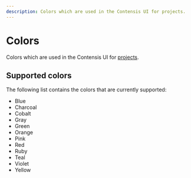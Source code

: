 ```yaml
---
description: Colors which are used in the Contensis UI for projects.
---
```

# Colors

Colors which are used in the Contensis UI for [projects](project).

## Supported colors

The following list contains the colors that are currently supported:

- Blue
- Charcoal
- Cobalt
- Gray
- Green
- Orange
- Pink
- Red
- Ruby
- Teal
- Violet
- Yellow
